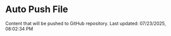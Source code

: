 # Auto Push File

Content that will be pushed to GitHub repository.
Last updated: 07/23/2025, 08:02:34 PM